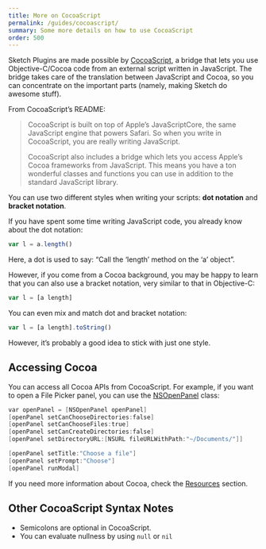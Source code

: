 ```yaml
---
title: More on CocoaScript
permalink: /guides/cocoascript/
summary: Some more details on how to use CocoaScript
order: 500
---
```


Sketch Plugins are made possible by [CocoaScript](https://github.com/ccgus/CocoaScript), a bridge that lets you use Objective-C/Cocoa code from an external script written in JavaScript. The bridge takes care of the translation between JavaScript and Cocoa, so you can concentrate on the important parts (namely, making Sketch do awesome stuff).

From CocoaScript’s README:

> CocoaScript is built on top of Apple’s JavaScriptCore, the same JavaScript engine that powers Safari. So when you write in CocoaScript, you are really writing JavaScript.
>
> CocoaScript also includes a bridge which lets you access Apple’s Cocoa frameworks from JavaScript. This means you have a ton wonderful classes and functions you can use in addition to the standard JavaScript library.

You can use two different styles when writing your scripts: **dot notation** and **bracket notation**.

If you have spent some time writing JavaScript code, you already know about the dot notation:

```js
var l = a.length()
```

Here, a dot is used to say: “Call the ‘length’ method on the ‘a’ object”.

However, if you come from a Cocoa background, you may be happy to learn that you can also use a bracket notation, very similar to that in Objective-C:

```js
var l = [a length]
```

You can even mix and match dot and bracket notation:

```js
var l = [a length].toString()
```

However, it’s probably a good idea to stick with just one style.

## Accessing Cocoa

You can access all Cocoa APIs from CocoaScript. For example, if you want to open a File Picker panel, you can use the [NSOpenPanel](https://developer.apple.com/library/mac/documentation/cocoa/reference/applicationkit/Classes/NSOpenPanel_Class/Reference/Reference.html) class:

```Objective-C
var openPanel = [NSOpenPanel openPanel]
[openPanel setCanChooseDirectories:false]
[openPanel setCanChooseFiles:true]
[openPanel setCanCreateDirectories:false]
[openPanel setDirectoryURL:[NSURL fileURLWithPath:"~/Documents/"]]

[openPanel setTitle:"Choose a file"]
[openPanel setPrompt:"Choose"]
[openPanel runModal]
```

If you need more information about Cocoa, check the [Resources](/resources/) section.

## Other CocoaScript Syntax Notes

- Semicolons are optional in CocoaScript.
- You can evaluate nullness by using `null` or `nil`
